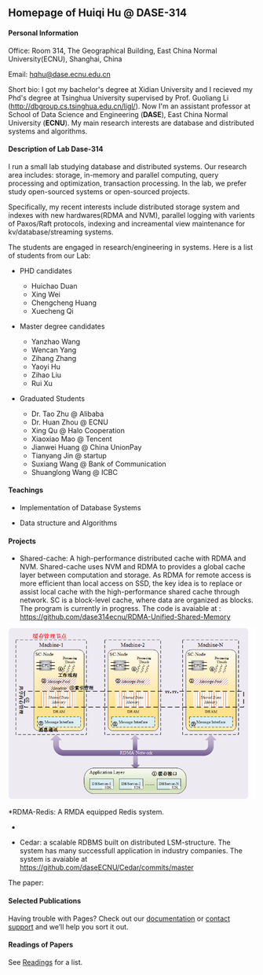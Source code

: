 ## Homepage of  Huiqi Hu @ DASE-314

#### Personal Information

Office: Room 314, The Geographical Building, East China Normal University(ECNU), Shanghai, China

Email: hqhu@dase.ecnu.edu.cn

Short bio: I got my bachelor's degree at Xidian University and I recieved my Phd's degree at Tsinghua University supervised by Prof. Guoliang Li (<http://dbgroup.cs.tsinghua.edu.cn/ligl/>). Now I'm an assistant professor at School of Data Science and Engineering (**DASE**), East China Normal University (**ECNU**). My main research interests are database and distributed systems and algorithms.


#### Description of Lab Dase-314

I run a small lab studying database and distributed systems. Our research area includes: storage, in-memory and parallel computing,  query processing and optimization, transaction processing. In the lab, we prefer study open-sourced systems or open-sourced projects. 

Specifically, my recent interests include distributed storage system and indexes with new hardwares(RDMA and NVM), parallel logging with varients of Paxos/Raft protocols, indexing and increamental view maintenance for kv/database/streaming systems.  

The students are engaged in research/engineering in systems. Here is a list of students from our Lab:

* PHD candidates
  * Huichao Duan
  * Xing Wei
  * Chengcheng Huang
  * Xuecheng Qi

* Master degree candidates
  * Yanzhao Wang
  * Wencan Yang
  * Zihang Zhang
  * Yaoyi Hu
  * Zihao Liu
  * Rui Xu

* Graduated Students
  * Dr. Tao Zhu @ Alibaba
  * Dr. Huan Zhou @ ECNU 
  * Xing Qu @ Halo Cooperation
  * Xiaoxiao Mao @ Tencent
  * Jianwei Huang @ China UnionPay
  * Tianyang Jin @ startup 
  * Suxiang Wang @ Bank of Communication
  * Shuanglong Wang @ ICBC

#### Teachings

* Implementation of Database Systems

* Data structure and Algorithms

#### Projects 

* Shared-cache: A high-performance distributed cache with RDMA and NVM. Shared-cache uses NVM and RDMA to provides a global cache layer between computation and storage. As RDMA for remote access is more efficient than local access on SSD, the key idea is to replace or assist local cache with the high-performance shared cache through network.  SC is a block-level cache, where data are organized as blocks.  The program  is currently in progress. The code is avaiable at : <https://github.com/dase314ecnu/RDMA-Unified-Shared-Memory>

![](SC.png)


*RDMA-Redis: A RMDA equipped Redis system.


* 



* Cedar: a scalable RDBMS built on distributed LSM-structure. The system has many successfull application in industry companies. 
The system is avaiable at <https://github.com/daseECNU/Cedar/commits/master>

The paper: 


#### Selected Publications

Having trouble with Pages? Check out our [documentation](https://help.github.com/categories/github-pages-basics/) or [contact support](https://github.com/contact) and we’ll help you sort it out.


####  Readings of Papers 

See [Readings](huiqihu.github.io/readings/list.md) for a list. 


